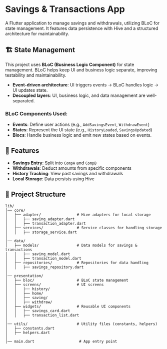 # Savings & Transactions App

A Flutter application to manage savings and withdrawals, utilizing BLoC for state management. It features data persistence with Hive and a structured architecture for maintainability.

## 🏗️ State Management

This project uses **BLoC (Business Logic Component)** for state management. BLoC helps keep UI and business logic separate, improving testability and maintainability.

- **Event-driven architecture**: UI triggers events → BLoC handles logic → UI updates state.
- **Decoupled layers**: UI, business logic, and data management are well-separated.

### BLoC Components Used:
- **Events**: Define user actions (e.g., `AddSavingsEvent`, `WithdrawEvent`)
- **States**: Represent the UI state (e.g., `HistoryLoaded`, `SavingsUpdated`)
- **Blocs**: Handle business logic and emit new states based on events.

## 🚀 Features
- **Savings Entry**: Split into `CompA` and `CompB`
- **Withdrawals**: Deduct amounts from specific components
- **History Tracking**: View past savings and withdrawals
- **Local Storage**: Data persists using Hive


## 📂 Project Structure

```plaintext
lib/
│── core/
│   ├── adapter/                # Hive adapters for local storage
│   │   ├── saving_adapter.dart
│   │   ├── transaction_adapter.dart
│   ├── services/               # Service classes for handling storage
│   │   ├── storage_service.dart
│
│── data/
│   ├── models/                 # Data models for savings & transactions
│   │   ├── saving_model.dart
│   │   ├── transaction_model.dart
│   ├── repositories/           # Repositories for data handling
│   │   ├── savings_repository.dart
│
│── presentation/
│   ├── bloc/                   # BLoC state management
│   ├── screens/                # UI screens
│   │   ├── history/
│   │   ├── home/
│   │   ├── saving/
│   │   ├── withdraw/
│   ├── widgets/                # Reusable UI components
│   │   ├── savings_card.dart
│   │   ├── transaction_list.dart
│
│── utils/                      # Utility files (constants, helpers)
│   ├── constants.dart
│   ├── helpers.dart
│
│── main.dart                    # App entry point